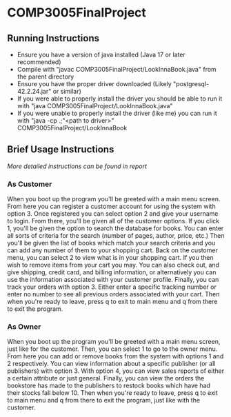 # COMP3005FinalProject

## Running Instructions

 - Ensure you have a version of java installed (Java 17 or later recommended)
 - Compile with "javac COMP3005FinalProject/LookInnaBook.java" from the parent directory
 - Ensure you have the proper driver downloaded (Likely "postgresql-42.2.24.jar" or similar)
 - If you were able to properly install the driver you should be able to run it with "java COMP3005FinalProject/LookInnaBook.java"
 - If you were unable to properly install the driver (like me) you can run it with "java -cp .;"\<path to driver>" COMP3005FinalProject/LookInnaBook

## Brief Usage Instructions
*More detailed instructions can be found in report*
### As Customer
When you boot up the program you'll be greeted with a main menu screen. From here you can register a customer account for using the system with option 3. Once registered you can select option 2 and give your username to login. From there, you'll be given all of the customer options. If you click 1, you'll be given the option to search the database for books. You can enter all sorts of criteria for the search (number of pages, author, price, etc.) Then you'll be given the list of books which match your search criteria and you can add any number of them to your shopping cart. Back on the customer menu, you can select 2 to view what is in your shopping cart. If you then wish to remove items from your cart you may. You can also check out, and give shipping, credit card, and billing information, or alternatively you can use the information associated with your customer profile. Finally, you can track your orders with option 3. Either enter a specific tracking number or enter no number to see all previous orders associated with your cart. Then when you're ready to leave, press q to exit to main menu and q from there to exit the program.
### As Owner
When you boot up the program you'll be greeted with a main menu screen, just like for the customer. Then, you can select 1 to go to the owner menu. From here you can add or remove books from the system with options 1 and 2 respectively. You can view information about a specific publisher (or all publishers) with option 3. With option 4, you can view sales reports of either a certain attribute or just general. Finally, you can view the orders the bookstore has made to the publishers to restock books which have had their stocks fall below 10. Then when you're ready to leave, press q to exit to main menu and q from there to exit the program, just like with the customer.
